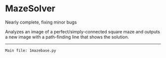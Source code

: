 # MazeSolver
Nearly complete, fixing minor bugs

Analyzes an image of a perfect/simply-connected square maze and outputs a new image with a path-finding line that shows the solution.

-------------------------------------------------------------

    Main file: 1mazebase.py
